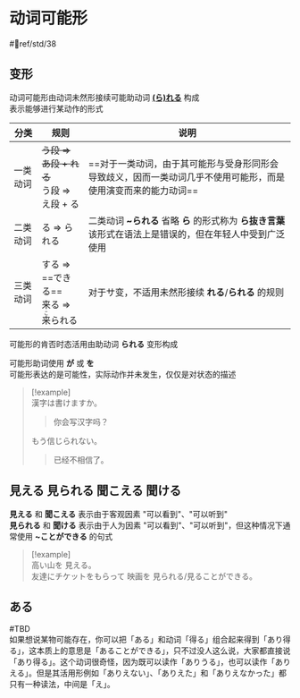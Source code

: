 # 动词可能形  

 #📖ref/std/38  
## 变形

动词可能形由动词未然形接续可能助动词 [**(ら)れる**](../5.auxi_verb/られる.md#可能助动词) 构成  
表示能够进行某动作的形式  

| 分类   | 规则                                                     | 说明                                                                   |
| ---- | ------------------------------------------------------ | -------------------------------------------------------------------- |
| 一类动词 | ~~う段 => あ段 + れる~~<br>う段 => え段 + る                      | ==对于一类动词，由于其可能形与受身形同形会导致歧义，因而一类动词几乎不使用可能形，而是使用演变而来的能力动词==            |
| 二类动词 | る => られる                                               | 二类动词 **~られる** 省略 **ら** 的形式称为 **ら抜き言葉**  <br>该形式在语法上是错误的，但在年轻人中受到广泛使用 |
| 三类动词 | する => ==できる==<br>来る => <ruby>来<rt>こ</rt>られる</ruby><br> | 对于サ变，不适用未然形接续 **れる**/**られる** 的规则                                     |
可能形的肯否时态活用由助动词 **られる** 变形构成  

可能形助词使用 **が**  或 **を**  
可能形表达的是可能性，实际动作并未发生，仅仅是对状态的描述  

> [!example]  
> 漢字は書けますか。  
> > 你会写汉字吗？  
> 
> もう信じられない。  
> > 已经不相信了。  

## 見える 見られる 聞こえる 聞ける 

**見える** 和 **聞こえる** 表示由于客观因素 "可以看到"、"可以听到"  
**見られる** 和  **聞ける** 表示由于人为因素 "可以看到"、"可以听到"，但这种情况下通常使用 **~ことができる** 的句式  

> [!example]  
> 高い山を 見える。  
> 友達にチケットをもらって 映画を 見られる/見ることができる。  
> 

## ある
 #TBD  
如果想说某物可能存在，你可以把「ある」和动词「得る」组合起来得到「あり得る」，这本质上的意思是「あることができる」，只不过没人这么说，大家都直接说「あり得る」。这个动词很奇怪，因为既可以读作「ありうる」，也可以读作「ありえる」。但是其活用形例如「ありえない」、「ありえた」和「ありえなかった」都只有一种读法，中间是「え」。